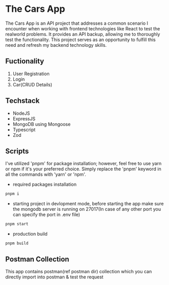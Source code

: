 # The Cars App

The Cars App is an API project that addresses a common scenario I encounter when working with frontend technologies like React to test the realworld problems. It provides an API backup, allowing me to thoroughly test the functionality. This project serves as an opportunity to fulfill this need and refresh my backend technology skills.

## Fuctionality

1. User Registration
2. Login
3. Car(CRUD Details)

## Techstack

- NodeJS
- ExpressJS
- MongoDB using Mongoose
- Typescript
- Zod 

## Scripts

I've utilized 'pnpm' for package installation; however, feel free to use yarn or npm if it's your preferred choice. Simply replace the 'pnpm' keyword in all the commands with 'yarn' or 'npm'.

- required packages installation

```bash
pnpm i
```

- starting project in devlopment mode, before starting the app make sure the mongodb server is running on 27017(In case of any other port you can specify the port in .env file)

```bash
pnpm start
```

- production build

```
pnpm build
```

## Postman Collection

This app contains postman(ref postman dir) collection which you can directly import into postman & test the request
